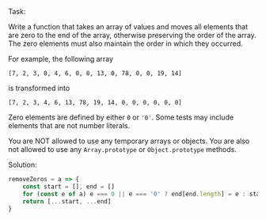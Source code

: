 Task:

Write a function that takes an array of values and moves all elements that are zero to the end of the array, otherwise preserving the order of the array. The zero elements must also maintain the order in which they occurred.  

For example, the following array

`````[7, 2, 3, 0, 4, 6, 0, 0, 13, 0, 78, 0, 0, 19, 14]`````

is transformed into

```[7, 2, 3, 4, 6, 13, 78, 19, 14, 0, 0, 0, 0, 0, 0]```

Zero elements are defined by either ```0``` or ```'0'```. Some tests may include elements that are not number literals.

You are NOT allowed to use any temporary arrays or objects. You are also not allowed to use any ```Array.prototype``` or ```Object.prototype``` methods.

Solution:

```js
removeZeros = a => {
    const start = [], end = []
    for (const e of a) e === 0 || e === '0' ? end[end.length] = e : start[start.length] = e
    return [...start, ...end]
}
```
